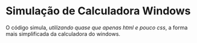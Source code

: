 # Simulação de Calculadora Windows

O código simula, *utilizando quase que apenas html e pouco css*, a forma mais simplificada da calculadora do windows.
